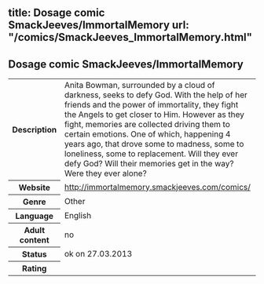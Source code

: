title: Dosage comic SmackJeeves/ImmortalMemory
url: "/comics/SmackJeeves_ImmortalMemory.html"
---
Dosage comic SmackJeeves/ImmortalMemory
-----------------------------------------

<table class="comicinfo">
<tr>
<th>Description</th><td>Anita Bowman, surrounded by a cloud of darkness, seeks to defy God. With the help of her friends and the power of immortality, they fight the Angels to get closer to Him. However as they fight, memories are collected driving them to certain emotions. One of which, happening 4 years ago, that drove some to madness, some to loneliness, some to replacement. Will they ever defy God? Will their memories get in the way? Were they ever alone?</td>
</tr>
<tr>
<th>Website</th><td><a href="http://immortalmemory.smackjeeves.com/comics/">http://immortalmemory.smackjeeves.com/comics/</a></td>
</tr>
<tr>
<th>Genre</th><td>Other</td>
</tr>
<tr>
<th>Language</th><td>English</td>
</tr>
<tr>
<th>Adult content</th><td>no</td>
</tr>
<tr>
<th>Status</th><td>ok on 27.03.2013</td>
</tr>
<tr>
<th>Rating</th><td><div class="g-plusone" data-size="standard" data-annotation="bubble"
 data-href="http://immortalmemory.smackjeeves.com/comics/"></div></td>
</tr>
</table>
<script type="text/javascript">
  (function() {
    var po = document.createElement('script'); po.type = 'text/javascript'; po.async = true;
    po.src = 'https://apis.google.com/js/plusone.js';
    var s = document.getElementsByTagName('script')[0]; s.parentNode.insertBefore(po, s);
  })();
</script>
